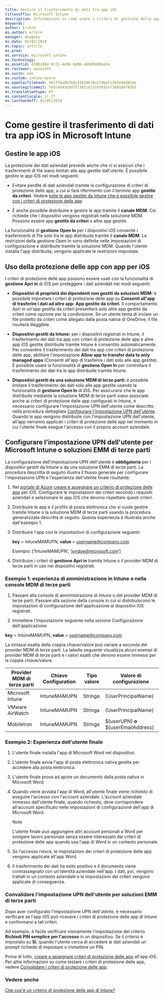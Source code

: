 ```yaml
---
title: Gestire il trasferimento di dati tra app iOS
titlesuffix: Microsoft Intune
description: Informazioni su come usare i criteri di gestione delle app per dispositivi mobili in Microsoft Intune per gestire i trasferimenti di dati tra app.
keywords: 
author: Erikre
ms.author: erikre
manager: dougeby
ms.date: 01/02/2018
ms.topic: article
ms.prod: 
ms.service: microsoft-intune
ms.technology: 
ms.assetid: d10b2d64-8c72-4e9b-bd06-ab9d9486ba5e
ms.reviewer: aanavath
ms.suite: ems
ms.custom: intune-azure
ms.openlocfilehash: 441f78a8b3b9c41610b78a27dbe51fb144dd82da
ms.sourcegitcommit: 7e5c4d43cbd757342cb731bf691ef3891b0792b5
ms.translationtype: HT
ms.contentlocale: it-IT
ms.lasthandoff: 03/05/2018
---
```

# <a name="how-to-manage-data-transfer-between-ios-apps-in-microsoft-intune"></a>Come gestire il trasferimento di dati tra app iOS in Microsoft Intune
## <a name="manage-ios-apps"></a>Gestire le app iOS
La protezione dei dati aziendali prevede anche che ci si assicuri che i trasferimenti di file siano limitati alle app gestite dall'utente.  È possibile gestire le app iOS nei modi seguenti:

-   Evitare perdite di dati aziendali tramite la configurazione di criteri di protezione delle app, a cui si farà riferimento con il termine app **gestite da criteri**. Vedere [tutte le app gestite da Intune che è possibile gestire con i criteri di protezione delle app](https://www.microsoft.com/cloud-platform/microsoft-intune-apps)

-   È anche possibile distribuire e gestire le app tramite il **canale MDM**.  Ciò richiede che i dispositivi vengono registrati nella soluzione MDM. Possono essere app **gestite da criteri** o altre app gestite.

La funzionalità di **gestione Open In** per i dispositivi iOS consente i trasferimenti di file solo tra le app distribuite tramite il **canale MDM**. Le restrizioni della gestione Open In sono definite nelle impostazioni di configurazione e distribuite tramite la soluzione MDM.  Quando l'utente installa l'app distribuita, vengono applicate le restrizioni impostate.

##  <a name="using-app-protection-with-ios-apps"></a>Uso della protezione delle app con app per iOS
I criteri di protezione delle app possono essere usati con la funzionalità di **gestione Apri in** di iOS per proteggere i dati aziendali nei modi seguenti:

-   **Dispositivi di proprietà dei dipendenti non gestiti da soluzioni MDM:** è possibile impostare i criteri di protezione delle app su **Consenti all'app di trasferire i dati ad altre app: App gestite da criteri**. Il comportamento Apri in un'app gestita da criteri presenterà solo altre app gestite da criteri come opzione per la condivisione. Se un utente tenta di inviare un file protetto da criteri come allegato dalla posta nativa di OneDrive, il file risulterà illeggibile.

-   **Dispositivi gestiti da Intune:** per i dispositivi registrati in Intune, il trasferimento dei dati tra app con criteri di protezione delle app e altre app iOS gestite distribuite tramite Intune è consentito automaticamente. Per consentire il trasferimento dei dati tra app con criteri di protezione delle app, abilitare l'impostazione **Allow app to transfer data to only managed apps** (Consenti all'app di trasferire i dati solo alle app gestite). È possibile usare la funzionalità di **gestione Open In** per controllare il trasferimento dei dati tra le app distribuite tramite Intune.   

-   **Dispositivi gestiti da una soluzione MDM di terze parti:** è possibile limitare il trasferimento dei dati solo alle app gestite usando la funzionalità di **gestione Open In** di iOS.
Per assicurarsi che le app distribuite mediante la soluzione MDM di terze parti siano associate anche ai criteri di protezione delle app configurati in Intune, è necessario configurare l'impostazione UPN dell'utente come descritto nella procedura dettagliata [Configurare l'impostazione UPN dell'utente](#configure-user-upn-setting-for-third-party-emm).  Quando le app vengono distribuite con l'impostazione UPN dell'utente, all'app verranno applicati i criteri di protezione delle app nel momento in cui l'utente finale esegue l'accesso con il proprio account aziendale.

## <a name="configure-user-upn-setting-for-microsoft-intune-or-third-party-emm"></a>Configurare l'impostazione UPN dell'utente per Microsoft Intune o soluzioni EMM di terze parti
La configurazione dell'impostazione UPN dell'utente è **obbligatoria** per i dispositivi gestiti da Intune o da una soluzione EMM di terze parti. La procedura descritta di seguito illustra il flusso generale per configurare l'impostazione UPN e l'esperienza dell'utente finale risultante:

1.  Nel [portale di Azure](https://portal.azure.com) [creare e assegnare un criterio di protezione delle app](app-protection-policies.md) per iOS. Configurare le impostazioni dei criteri secondo i requisiti aziendali e selezionare le app iOS che devono rispettare questi criteri.

2.  Distribuire le app e il profilo di posta elettronica che si vuole gestire tramite Intune o la soluzione MDM di terze parti usando la procedura generalizzata descritta di seguito. Questa esperienza è illustrata anche dall'esempio 1.

3.  Distribuire l'app con le impostazioni di configurazione seguenti:

      **key** = IntuneMAMUPN, **value** = <username@company.com>

      Esempio: [‘IntuneMAMUPN’, ‘jondoe@microsoft.com’]

4.  Distribuire i criteri di **gestione Apri in** tramite Intune o il provider MDM di terze parti in uso nei dispositivi registrati.


### <a name="example-1-admin-experience-in-intune-or-third-party-mdm-console"></a>Esempio 1: esperienza di amministrazione in Intune o nella console MDM di terze parti

1. Passare alla console di amministrazione di Intune o del provider MDM di terze parti. Passare alla sezione della console in cui si distribuiscono le impostazioni di configurazione dell'applicazione ai dispositivi iOS registrati.

2. Immettere l'impostazione seguente nella sezione Configurazione dell'applicazione:

  **key** = IntuneMAMUPN, **value** = <username@company.com>

  La sintassi esatta della coppia chiave/valore può variare a seconda del provider MDM di terze parti. La tabella seguente visualizza alcuni esempi di provider MDM di terze parti e i valori esatti che devono essere immessi per la coppia chiave/valore.

|Provider MDM di terze parti| Chiave Configuration | Tipo valore | Valore di configurazione|
| ------- | ---- | ---- | ---- |
|Microsoft Intune| IntuneMAMUPN | Stringa | {UserPrincipalName}|
|VMware AirWatch| IntuneMAMUPN | Stringa | {UserPrincipalName}|
|MobileIron | IntuneMAMUPN | Stringa | ${userUPN} **o** ${userEmailAddress} |


### <a name="example-2-end-user-experience"></a>Esempio 2: Esperienza dell'utente finale

1.  L'utente finale installa l'app di Microsoft Word nel dispositivo.

2.  L'utente finale avvia l'app di posta elettronica nativa gestita per accedere alla posta elettronica.

3.  L'utente finale prova ad aprire un documento dalla posta nativa in Microsoft Word.

4.  Quando viene avviata l'app di Word, all'utente finale viene richiesto di eseguire l'accesso con l'account aziendale.  L'account aziendale immesso dall'utente finale, quando richiesto, deve corrispondere all'account specificato nelle impostazioni di configurazione dell'app di Microsoft Word.

    > [!NOTE]
    > L'utente finale può aggiungere altri account personali a Word per svolgere lavoro personale senza essere interessato dai criteri di protezione delle app quando usa l'app di Word in un contesto personale.

5.  Se l'accesso riesce, le impostazioni dei criteri di protezione delle app vengono applicate all'app Word.

6.  Il trasferimento dei dati ha esito positivo e il documento viene contrassegnato con un'identità aziendale nell'app. I dati, poi, vengono trattati in un contesto aziendale e le impostazioni dei criteri vengono applicate di conseguenza.

### <a name="validate-user-upn-setting-for-third-party-emm"></a>Convalidare l'impostazione UPN dell'utente per soluzioni EMM di terze parti

Dopo aver configurato l'impostazione UPN dell'utente, è necessario verificare se l'app iOS può ricevere i criteri di protezione delle app di Intune e conformarsi a tali criteri.

Ad esempio, è facile verificare visivamente l'impostazione del criterio **Richiedi PIN semplice per l'accesso** in un dispositivo. Se il criterio è impostato su **Sì**, quando l'utente cerca di accedere ai dati aziendali un prompt richiede di impostare o immettere un PIN.

Prima di tutto, [creare e assegnare criteri di protezione delle app](app-protection-policies.md) all'app iOS. Per altre informazioni su come testare i criteri di protezione delle app, vedere [Convalidare i criteri di protezione delle app](app-protection-policies-validate.md).


### <a name="see-also"></a>Vedere anche
[Che cos'è un criterio di protezione delle app di Intune?](app-protection-policy.md)
